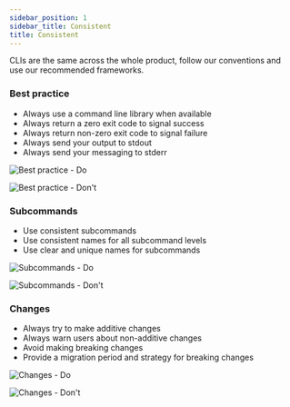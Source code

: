 ```yaml
---
sidebar_position: 1
sidebar_title: Consistent
title: Consistent
---
```


CLIs are the same across the whole product, follow our conventions and use our recommended frameworks.

### Best practice
- Always use a command line library when available
- Always return a zero exit code to signal success
- Always return non-zero exit code to signal failure
- Always send your output to stdout
- Always send your messaging to stderr

![Best practice - Do](https://www.figma.com/design/YSvLeddwfyjLx8G5QWOTCH/Documentation-Visuals?node-id=1025-1371&t=uLX24CWds4Z1hGKZ-1)

![Best practice - Don't](https://www.figma.com/design/YSvLeddwfyjLx8G5QWOTCH/Documentation-Visuals?node-id=1025-1460&t=uLX24CWds4Z1hGKZ-1)

### Subcommands
- Use consistent subcommands
- Use consistent names for all subcommand levels
- Use clear and unique names for subcommands

![Subcommands - Do](https://www.figma.com/design/YSvLeddwfyjLx8G5QWOTCH/Documentation-Visuals?node-id=1025-1547&t=uLX24CWds4Z1hGKZ-1)

![Subcommands - Don't](https://www.figma.com/design/YSvLeddwfyjLx8G5QWOTCH/Documentation-Visuals?node-id=1025-1674&t=uLX24CWds4Z1hGKZ-1)

### Changes 
- Always try to make additive changes 
- Always warn users about non-additive changes
- Avoid making breaking changes
- Provide a migration period and strategy for breaking changes

![Changes - Do](https://www.figma.com/design/YSvLeddwfyjLx8G5QWOTCH/Documentation-Visuals?node-id=1021-6767&t=Oc1GlCBDeEX4Xbxj-1)

![Changes - Don't](https://www.figma.com/design/YSvLeddwfyjLx8G5QWOTCH/Documentation-Visuals?node-id=1021-6941&t=Oc1GlCBDeEX4Xbxj-1)
